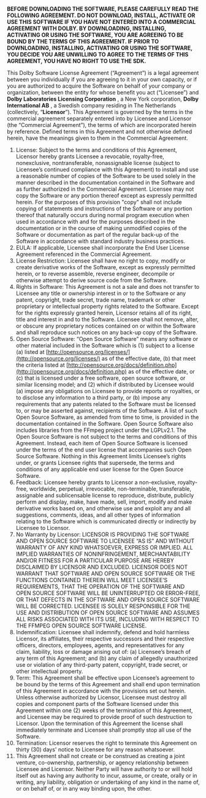 **BEFORE DOWNLOADING THE SOFTWARE, PLEASE CAREFULLY READ THE FOLLOWING AGREEMENT. DO NOT DOWNLOAD, INSTALL, ACTIVATE OR USE THIS SOFTWARE IF YOU HAVE NOT
ENTERED INTO A COMMERCIAL AGREEMENT WITH DOLBY. BY DOWNLOADING, INSTALLING, ACTIVATING OR USING THE SOFTWARE, YOU ARE AGREEING TO BE BOUND BY THE TERMS
OF THIS AGREEMENT. IF PRIOR TO DOWNLOADING, INSTALLING, ACTIVATING OR USING THE SOFTWARE, YOU DECIDE YOU ARE UNWILLING TO AGREE TO THE TERMS OF THIS
AGREEMENT, YOU HAVE NO RIGHT TO USE THE SDK.**

This Dolby Software License Agreement (“Agreement”) is a legal agreement between you individually if you are agreeing to it in your own capacity, or if 
you are authorized to acquire the Software on behalf of your company or organization, between the entity for whose benefit you act (“Licensee”) and
**Dolby Laboratories Licensing Corporation** , a New York corporation, **Dolby International AB** , a Swedish company residing in The Netherlands
(collectively, “**Licensor**”). This Agreement is governed by the terms in the commercial agreement separately entered into by Licensee and Licensor (the
“Commercial Agreement”), the terms of which are incorporated herein by reference. Defined terms in this Agreement and not otherwise defined herein, have
the meanings given to them in the Commercial Agreement.

1. License: Subject to the terms and conditions of this Agreement, Licensor hereby grants Licensee a revocable, royalty-free, nonexclusive,
    nontransferable, nonassignable license (subject to Licensee’s continued compliance with this Agreement) to install and use a reasonable number of
    copies of the Software to be used solely in the manner described in the documentation contained in the Software and as further authorized in the
    Commercial Agreement. Licensee may not copy the Software or any portion thereof except as expressly permitted herein. For the purposes of this
    provision "copy" shall not include copying of statements and instructions of the Software or any portion thereof that naturally occurs during normal
    program execution when used in accordance with and for the purposes described in the documentation or in the course of making unmodified copies of
    the Software or documentation as part of the regular back-up of the Software in accordance with standard industry business practices.
2. EULA: If applicable, Licensee shall incorporate the End User License Agreement referenced in the Commercial Agreement.
3. License Restriction: Licensee shall have no right to copy, modify or create derivative works of the Software, except as expressly permitted herein, or
    to reverse assemble, reverse engineer, decompile or otherwise attempt to derive source code from the Software.
4. Rights in Software: This Agreement is not a sale and does not transfer to Licensee any title or ownership interest in or to the Software or any
    patent, copyright, trade secret, trade name, trademark or other proprietary or intellectual property rights related to the Software. Except for the
    rights expressly granted herein, Licensor retains all of its right, title and interest in and to the Software. Licensee shall not remove, alter, or
    obscure any proprietary notices contained on or within the Software and shall reproduce such notices on any back-up copy of the Software.
5. Open Source Software: “Open Source Software” means any software or other material included in the Software which is (1) subject to a license (a)
    listed at [http://opensource.org/licenses/](http://opensource.org/licenses/) as of the effective date, (b) that meet the criteria listed at
    [http://opensource.org/docs/definition.php](http://opensource.org/docs/definition.php) as of the effective date, or (c) that is licensed under a free
    software, open source software, or similar licensing model; and (2) which if distributed by Licensee would (a) impose any obligations on Licensee to
    provide reports or royalties, or to disclose any information to a third party, or (b) impose any requirements that any patents related to the
    Software must be licensed to, or may be asserted against, recipients of the Software. A list of such Open Source Software, as amended from time to
    time, is provided in the documentation contained in the Software. Open Source Software also includes libraries from the FFmpeg project under the
    LGPLv2.1. The Open Source Software is not subject to the terms and conditions of this Agreement. Instead, each item of Open Source Software is
    licensed under the terms of the end user license that accompanies such Open Source Software. Nothing in this Agreement limits Licensee’s rights
    under, or grants Licensee rights that supersede, the terms and conditions of any applicable end user license for the Open Source Software.
6. Feedback: Licensee hereby grants to Licensor a non-exclusive, royalty-free, worldwide, perpetual, irrevocable, non-terminable, transferable,
    assignable and sublicensable license to reproduce, distribute, publicly perform and display, make, have made, sell, import, modify and make
    derivative works based on, and otherwise use and exploit any and all suggestions, comments, ideas, and all other types of information relating to the
    Software which is communicated directly or indirectly by Licensee to Licensor.
8. No Warranty by Licensor: LICENSOR IS PROVIDING THE SOFTWARE AND OPEN SOURCE SOFTWARE TO LICENSEE “AS IS” AND WITHOUT WARRANTY OF ANY KIND WHATSOEVER,
    EXPRESS OR IMPLIED. ALL IMPLIED WARRANTIES OF NONINFRINGEMENT, MERCHANTABILITY AND/OR FITNESS FOR A PARTICULAR PURPOSE ARE HEREBY DISCLAIMED BY
    LICENSOR AND EXCLUDED. LICENSOR DOES NOT WARRANT THAT SOFTWARE AND OPEN SOURCE SOFTWARE OR THE FUNCTIONS CONTAINED THEREIN WILL MEET LICENSEE’S
    REQUIREMENTS, THAT THE OPERATION OF THE SOFTWARE AND OPEN SOURCE SOFTWARE WILL BE UNINTERRUPTED OR ERROR-FREE, OR THAT DEFECTS IN THE SOFTWARE AND
    OPEN SOURCE SOFTWARE WILL BE CORRECTED. LICENSEE IS SOLELY RESPONSIBLE FOR THE USE AND DISTRIBUTION OF OPEN SOURCE SOFTWARE AND ASSUMES ALL RISKS
    ASSOCIATED WITH ITS USE, INCLUDING WITH RESPECT TO THE FFMPEG OPEN SOURCE SOFTWARE LICENSE.
9. Indemnification: Licensee shall indemnify, defend and hold harmless Licensor, its affiliates, their respective successors and their respective
    officers, directors, employees, agents, and representatives for any claim, liability, loss or damage arising out of: (a) Licensee’s breach of any
    term of this Agreement; and (b) any claim of allegedly unauthorized use or violation of any third-party patent, copyright, trade secret, or other
    intellectual property.
10. Term: This Agreement shall be effective upon Licensee’s agreement to be bound by the terms of this Agreement and shall end upon termination of this
    Agreement in accordance with the provisions set out herein. Unless otherwise authorized by Licensor, Licensee must destroy all copies and component
    parts of the Software licensed under this Agreement within one (2) weeks of the termination of this Agreement, and Licensee may be required to
    provide proof of such destruction to Licensor. Upon the termination of this Agreement the license shall immediately terminate and Licensee shall
    promptly stop all use of the Software.
11. Termination: Licensor reserves the right to terminate this Agreement on thirty (30) days' notice to Licensee for any reason whatsoever.
12. This Agreement shall not create or be construed as creating a joint venture, co-ownership, partnership, or agency relationship between Licensee and
    Licensor. Neither Party will have authority to or will hold itself out as having any authority to incur, assume, or create, orally or in writing, any
    liability, obligation or undertaking of any kind in the name of, or on behalf of, or in any way binding upon, the other.
